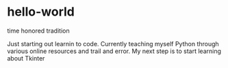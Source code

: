 # hello-world
time honored tradition

Just starting out learnin to code.
Currently teaching myself Python through various online resources and trail and error.
My next step is to start learning about Tkinter
